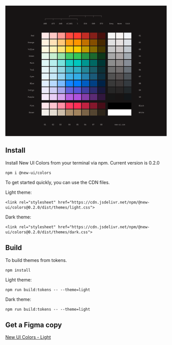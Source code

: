 ![](help/dark.png)

## Install
Install New UI Colors from your terminal via npm. Current version is 0.2.0

```
npm i @new-ui/colors
```

To get started quickly, you can use the CDN files.

Light theme: 
```
<link rel="stylesheet" href="https://cdn.jsdelivr.net/npm/@new-ui/colors@0.2.0/dist/themes/light.css">
```

Dark theme: 
```
<link rel="stylesheet" href="https://cdn.jsdelivr.net/npm/@new-ui/colors@0.2.0/dist/themes/dark.css">
```

## Build

To build themes from tokens.

```
npm install
```

Light theme: 
```
npm run build:tokens -- --theme=light
```

Dark theme: 
```
npm run build:tokens -- --theme=light
```

## Get a Figma copy

[New UI Colors - Light](https://www.figma.com/community/file/1179503548902179413)
